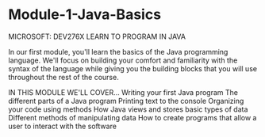 # Module-1-Java-Basics
MICROSOFT: DEV276X LEARN TO PROGRAM IN JAVA

In our first module, you'll learn the basics of the Java programming language. We'll focus on building your comfort and familiarity with the syntax of the language while giving you the building blocks that you will use throughout the rest of the course.

IN THIS MODULE WE'LL COVER…
Writing your first Java program
The different parts of a Java program
Printing text to the console
Organizing your code using methods
How Java views and stores basic types of data
Different methods of manipulating data
How to create programs that allow a user to interact with the software
